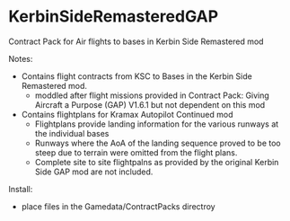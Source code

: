 # KerbinSideRemasteredGAP
Contract Pack for Air flights to bases in Kerbin Side Remastered mod

Notes:
- Contains flight contracts from KSC to Bases in the Kerbin Side Remastered mod.
     - moddled after flight missions provided in Contract Pack: Giving Aircraft a Purpose (GAP) V1.6.1 but not dependent on this mod
- Contains flightplans for Kramax Autopilot Continued mod
     - Flightplans provide landing information for the various runways at the individual bases
     - Runways where the AoA of the landing sequence proved to be too steep due to terrain were omitted from the flight plans.
     - Complete site to site flightpalns as provided by the original Kerbin Side GAP mod are not included. 

Install:
- place files in the Gamedata/ContractPacks directroy 
